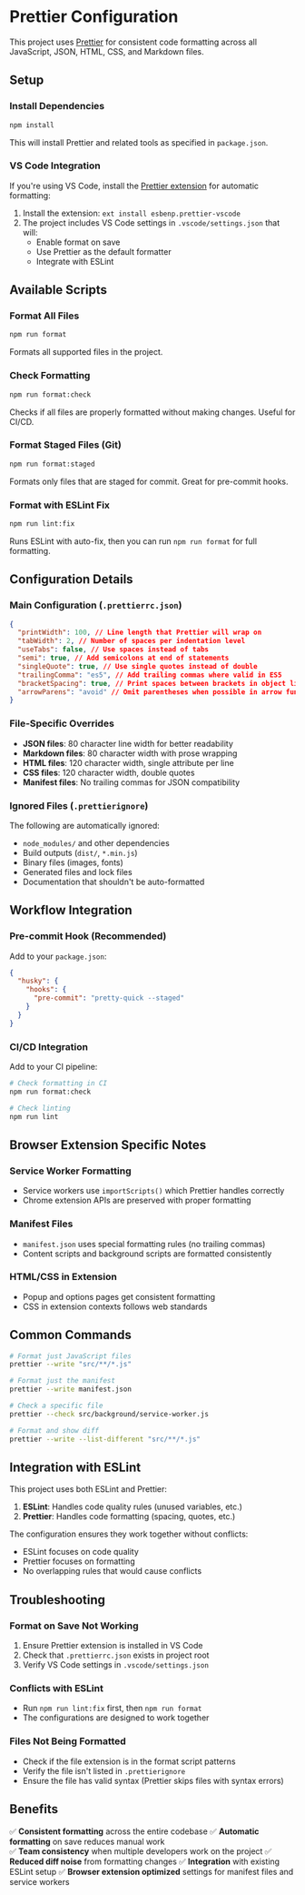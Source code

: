 # Prettier Configuration

This project uses [Prettier](https://prettier.io/) for consistent code
formatting across all JavaScript, JSON, HTML, CSS, and Markdown files.

## Setup

### Install Dependencies

```bash
npm install
```

This will install Prettier and related tools as specified in `package.json`.

### VS Code Integration

If you're using VS Code, install the
[Prettier extension](https://marketplace.visualstudio.com/items?itemName=esbenp.prettier-vscode)
for automatic formatting:

1. Install the extension: `ext install esbenp.prettier-vscode`
2. The project includes VS Code settings in `.vscode/settings.json` that will:
   - Enable format on save
   - Use Prettier as the default formatter
   - Integrate with ESLint

## Available Scripts

### Format All Files

```bash
npm run format
```

Formats all supported files in the project.

### Check Formatting

```bash
npm run format:check
```

Checks if all files are properly formatted without making changes. Useful for
CI/CD.

### Format Staged Files (Git)

```bash
npm run format:staged
```

Formats only files that are staged for commit. Great for pre-commit hooks.

### Format with ESLint Fix

```bash
npm run lint:fix
```

Runs ESLint with auto-fix, then you can run `npm run format` for full
formatting.

## Configuration Details

### Main Configuration (`.prettierrc.json`)

```json
{
  "printWidth": 100, // Line length that Prettier will wrap on
  "tabWidth": 2, // Number of spaces per indentation level
  "useTabs": false, // Use spaces instead of tabs
  "semi": true, // Add semicolons at end of statements
  "singleQuote": true, // Use single quotes instead of double
  "trailingComma": "es5", // Add trailing commas where valid in ES5
  "bracketSpacing": true, // Print spaces between brackets in object literals
  "arrowParens": "avoid" // Omit parentheses when possible in arrow functions
}
```

### File-Specific Overrides

- **JSON files**: 80 character line width for better readability
- **Markdown files**: 80 character width with prose wrapping
- **HTML files**: 120 character width, single attribute per line
- **CSS files**: 120 character width, double quotes
- **Manifest files**: No trailing commas for JSON compatibility

### Ignored Files (`.prettierignore`)

The following are automatically ignored:

- `node_modules/` and other dependencies
- Build outputs (`dist/`, `*.min.js`)
- Binary files (images, fonts)
- Generated files and lock files
- Documentation that shouldn't be auto-formatted

## Workflow Integration

### Pre-commit Hook (Recommended)

Add to your `package.json`:

```json
{
  "husky": {
    "hooks": {
      "pre-commit": "pretty-quick --staged"
    }
  }
}
```

### CI/CD Integration

Add to your CI pipeline:

```bash
# Check formatting in CI
npm run format:check

# Check linting
npm run lint
```

## Browser Extension Specific Notes

### Service Worker Formatting

- Service workers use `importScripts()` which Prettier handles correctly
- Chrome extension APIs are preserved with proper formatting

### Manifest Files

- `manifest.json` uses special formatting rules (no trailing commas)
- Content scripts and background scripts are formatted consistently

### HTML/CSS in Extension

- Popup and options pages get consistent formatting
- CSS in extension contexts follows web standards

## Common Commands

```bash
# Format just JavaScript files
prettier --write "src/**/*.js"

# Format just the manifest
prettier --write manifest.json

# Check a specific file
prettier --check src/background/service-worker.js

# Format and show diff
prettier --write --list-different "src/**/*.js"
```

## Integration with ESLint

This project uses both ESLint and Prettier:

1. **ESLint**: Handles code quality rules (unused variables, etc.)
2. **Prettier**: Handles code formatting (spacing, quotes, etc.)

The configuration ensures they work together without conflicts:

- ESLint focuses on code quality
- Prettier focuses on formatting
- No overlapping rules that would cause conflicts

## Troubleshooting

### Format on Save Not Working

1. Ensure Prettier extension is installed in VS Code
2. Check that `.prettierrc.json` exists in project root
3. Verify VS Code settings in `.vscode/settings.json`

### Conflicts with ESLint

- Run `npm run lint:fix` first, then `npm run format`
- The configurations are designed to work together

### Files Not Being Formatted

- Check if the file extension is in the format script patterns
- Verify the file isn't listed in `.prettierignore`
- Ensure the file has valid syntax (Prettier skips files with syntax errors)

## Benefits

✅ **Consistent formatting** across the entire codebase ✅ **Automatic
formatting** on save reduces manual work  
✅ **Team consistency** when multiple developers work on the project ✅
**Reduced diff noise** from formatting changes ✅ **Integration** with existing
ESLint setup ✅ **Browser extension optimized** settings for manifest files and
service workers
